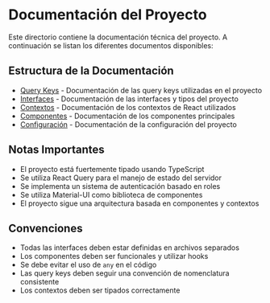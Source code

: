 # Documentación del Proyecto

Este directorio contiene la documentación técnica del proyecto. A continuación se listan los diferentes documentos disponibles:

## Estructura de la Documentación

-   [Query Keys](./query-keys.md) - Documentación de las query keys utilizadas en el proyecto
-   [Interfaces](./interfaces.md) - Documentación de las interfaces y tipos del proyecto
-   [Contextos](./contexts.md) - Documentación de los contextos de React utilizados
-   [Componentes](./components.md) - Documentación de los componentes principales
-   [Configuración](./configuration.md) - Documentación de la configuración del proyecto

## Notas Importantes

-   El proyecto está fuertemente tipado usando TypeScript
-   Se utiliza React Query para el manejo de estado del servidor
-   Se implementa un sistema de autenticación basado en roles
-   Se utiliza Material-UI como biblioteca de componentes
-   El proyecto sigue una arquitectura basada en componentes y contextos

## Convenciones

-   Todas las interfaces deben estar definidas en archivos separados
-   Los componentes deben ser funcionales y utilizar hooks
-   Se debe evitar el uso de `any` en el código
-   Las query keys deben seguir una convención de nomenclatura consistente
-   Los contextos deben ser tipados correctamente
